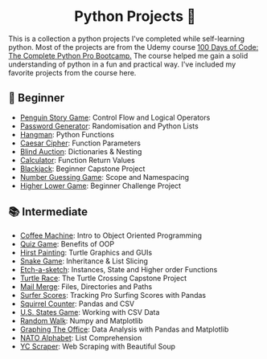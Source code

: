 <p align="center">
<h1 align="center">Python Projects 🐍</h1>
</p>

<p> This is a collection a python projects I've completed while self-learning python. Most of the projects are from the Udemy course <a href=https://www.udemy.com/course-dashboard-redirect/?course_id=2776760>100 Days of Code: The Complete Python Pro Bootcamp.</a> The course helped me gain a solid understanding of python in a fun and practical way. I've included my favorite projects from the course here.</a>

## 📕 Beginner
- [Penguin Story Game](Penguin_Story_Game): Control Flow and Logical Operators
- [Password Generator](Password_Generator): Randomisation and Python Lists
- [Hangman](Hangman): Python Functions
- [Caesar Cipher](Caesar_Cipher): Function Parameters 
- [Blind Auction](Blind_Auction): Dictionaries & Nesting 
- [Calculator](Calculator): Function Return Values 
- [Blackjack](Blackjack): Beginner Capstone Project
- [Number Guessing Game](Number_Guessing_Game): Scope and Namespacing
- [Higher Lower Game](Higher_Lower_Game): Beginner Challenge Project

## 📚 Intermediate
- [Coffee Machine](Coffee_Machine): Intro to Object Oriented Programming
- [Quiz Game](Quiz_Game): Benefits of OOP
- [Hirst Painting](Hirst_Painting): Turtle Graphics and GUIs
- [Snake Game](Snake_Game): Inheritance & List Slicing
- [Etch-a-sketch](Etch-a-sketch): Instances, State and Higher order Functions
- [Turtle Race](Turtle_Race): The Turtle Crossing Capstone Project
- [Mail Merge](Mail_Merge): Files, Directories and Paths
- [Surfer Scores](Surfer_Score_Generator): Tracking Pro Surfing Scores with Pandas
- [Squirrel Counter](Squirrel_Count): Pandas and CSV
- [U.S. States Game](US_States_Game): Working with CSV Data
- [Random Walk](Random_Walk): Numpy and Matplotlib
- [Graphing The Office](The_Office_Graph): Data Analysis with Pandas and Matplotlib
- [NATO Alphabet](NATO_Alphabet): List Comprehension
- [YC Scraper](YC_Scraper): Web Scraping with Beautiful Soup

